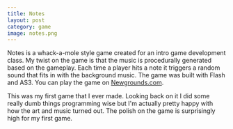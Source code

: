 ```yaml
---
title: Notes
layout: post
category: game
image: notes.png
---
```


Notes is a whack-a-mole style game created for an intro game development class. My twist on the game is that the music is procedurally generated based on the gameplay. Each time a player hits a note it triggers a random sound that fits in with the background music. The game was built with Flash and AS3. You can play the game on [Newgrounds.com](http://www.newgrounds.com/portal/view/612467).

This was my first game that I ever made. Looking back on it I did some really dumb things programming wise but I'm actually pretty happy with how the art and music turned out. The polish on the game is surprisingly high for my first game.
